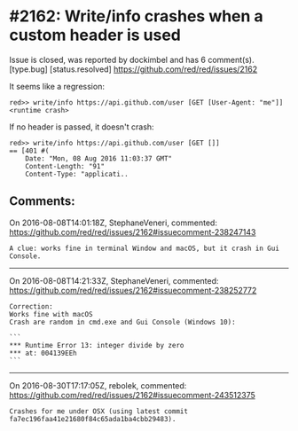 
#2162: Write/info crashes when a custom header is used 
================================================================================
Issue is closed, was reported by dockimbel and has 6 comment(s).
[type.bug] [status.resolved]
<https://github.com/red/red/issues/2162>

It seems like a regression:

```
red>> write/info https://api.github.com/user [GET [User-Agent: "me"]]
<runtime crash>
```

If no header is passed, it doesn't crash:

```
red>> write/info https://api.github.com/user [GET []]
== [401 #(
    Date: "Mon, 08 Aug 2016 11:03:37 GMT"
    Content-Length: "91"
    Content-Type: "applicati..
```



Comments:
--------------------------------------------------------------------------------

On 2016-08-08T14:01:18Z, StephaneVeneri, commented:
<https://github.com/red/red/issues/2162#issuecomment-238247143>

    A clue: works fine in terminal Window and macOS, but it crash in Gui Console.

--------------------------------------------------------------------------------

On 2016-08-08T14:21:33Z, StephaneVeneri, commented:
<https://github.com/red/red/issues/2162#issuecomment-238252772>

    Correction:
    Works fine with macOS
    Crash are random in cmd.exe and Gui Console (Windows 10):
    
    ```
    *** Runtime Error 13: integer divide by zero
    *** at: 004139EEh
    ```

--------------------------------------------------------------------------------

On 2016-08-30T17:17:05Z, rebolek, commented:
<https://github.com/red/red/issues/2162#issuecomment-243512375>

    Crashes for me under OSX (using latest commit fa7ec196faa41e21680f84c65ada1ba4cbb29483).

